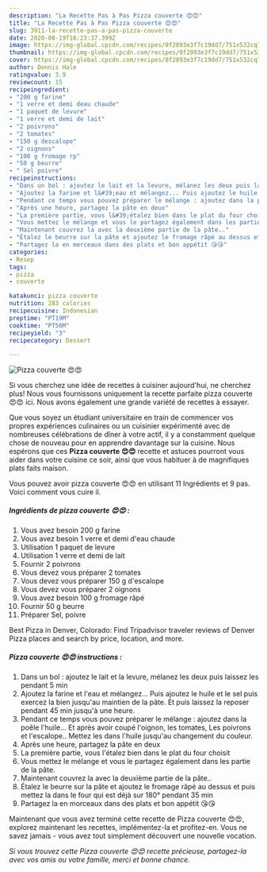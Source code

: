 ```yaml
---
description: "La Recette Pas à Pas Pizza couverte 😍😍"
title: "La Recette Pas à Pas Pizza couverte 😍😍"
slug: 3911-la-recette-pas-a-pas-pizza-couverte
date: 2020-08-19T16:23:37.399Z
image: https://img-global.cpcdn.com/recipes/0f2093e3f7c19dd7/751x532cq70/pizza-couverte-😍😍-photo-principale-de-la-recette.jpg
thumbnail: https://img-global.cpcdn.com/recipes/0f2093e3f7c19dd7/751x532cq70/pizza-couverte-😍😍-photo-principale-de-la-recette.jpg
cover: https://img-global.cpcdn.com/recipes/0f2093e3f7c19dd7/751x532cq70/pizza-couverte-😍😍-photo-principale-de-la-recette.jpg
author: Dennis Hale
ratingvalue: 3.9
reviewcount: 15
recipeingredient:
- "200 g farine"
- "1 verre et demi deau chaude"
- "1 paquet de levure"
- "1 verre et demi de lait"
- "2 poivrons"
- "2 tomates"
- "150 g descalope"
- "2 oignons"
- "100 g fromage rp"
- "50 g beurre"
- " Sel poivre"
recipeinstructions:
- "Dans un bol : ajoutez le lait et la levure, mélanez les deux puis laissez les pendant 5 min"
- "Ajoutez la farine et l&#39;eau et mélangez... Puis ajoutez le huile et le sel puis exercez la bien jusqu&#39;au maintien de la pâte. Et puis laissez la reposer pendant 45 min jusqu&#39;à une heure."
- "Pendant ce temps vous pouvez préparer le mélange : ajoutez dans la poêle l&#39;huile... Et après avoir coupé l&#39;oignon, les tomates, Les poivrons et l&#39;escalope.. Mettez les dans l&#39;huile jusqu&#39;au changement du couleur."
- "Après une heure, partagez la pâte en deux"
- "La première partie, vous l&#39;étalez bien dans le plat du four choisit"
- "Vous mettez le mélange et vous le partagez également dans les partie de la pâte."
- "Maintenant couvrez la avec la deuxième partie de la pâte.."
- "Étalez le beurre sur la pâte et ajoutez le fromage râpé au dessus et puis mettez la dans le four qui est déjà sur 180° pendant 35 min"
- "Partagez la en morceaux dans des plats et bon appétit 😘😘"
categories:
- Resep
tags:
- pizza
- couverte

katakunci: pizza couverte 
nutrition: 283 calories
recipecuisine: Indonesian
preptime: "PT19M"
cooktime: "PT50M"
recipeyield: "3"
recipecategory: Dessert

---
```



![Pizza couverte 😍😍](https://img-global.cpcdn.com/recipes/0f2093e3f7c19dd7/751x532cq70/pizza-couverte-😍😍-photo-principale-de-la-recette.jpg)

Si vous cherchez une idée de recettes à cuisiner aujourd'hui, ne cherchez plus! Nous vous fournissons uniquement la recette parfaite pizza couverte 😍😍 ici. Nous avons également une grande variété de recettes à essayer.

Que vous soyez un étudiant universitaire en train de commencer vos propres expériences culinaires ou un cuisinier expérimenté avec de nombreuses célébrations de dîner à votre actif, il y a constamment quelque chose de nouveau pour en apprendre davantage sur la cuisine. Nous espérons que ces <strong> Pizza couverte 😍😍 </strong> recette et astuces pourront vous aider dans votre cuisine ce soir, ainsi que vous habituer à de magnifiques plats faits maison.

<!--inarticleads1-->

Vous pouvez avoir pizza couverte 😍😍 en utilisant 11 Ingrédients et 9 pas. Voici comment vous cuire il.

##### Ingrédients de pizza couverte 😍😍 :

1. Vous avez besoin 200 g farine
1. Vous avez besoin 1 verre et demi d&#39;eau chaude
1. Utilisation 1 paquet de levure
1. Utilisation 1 verre et demi de lait
1. Fournir 2 poivrons
1. Vous devez vous préparer 2 tomates
1. Vous devez vous préparer 150 g d&#39;escalope
1. Vous devez vous préparer 2 oignons
1. Vous avez besoin 100 g fromage râpé
1. Fournir 50 g beurre
1. Préparer  Sel, poivre


Best Pizza in Denver, Colorado: Find Tripadvisor traveler reviews of Denver Pizza places and search by price, location, and more. 

<!--inarticleads2-->

##### Pizza couverte 😍😍 instructions :

1. Dans un bol : ajoutez le lait et la levure, mélanez les deux puis laissez les pendant 5 min
1. Ajoutez la farine et l&#39;eau et mélangez... Puis ajoutez le huile et le sel puis exercez la bien jusqu&#39;au maintien de la pâte. Et puis laissez la reposer pendant 45 min jusqu&#39;à une heure.
1. Pendant ce temps vous pouvez préparer le mélange : ajoutez dans la poêle l&#39;huile... Et après avoir coupé l&#39;oignon, les tomates, Les poivrons et l&#39;escalope.. Mettez les dans l&#39;huile jusqu&#39;au changement du couleur.
1. Après une heure, partagez la pâte en deux
1. La première partie, vous l&#39;étalez bien dans le plat du four choisit
1. Vous mettez le mélange et vous le partagez également dans les partie de la pâte.
1. Maintenant couvrez la avec la deuxième partie de la pâte..
1. Étalez le beurre sur la pâte et ajoutez le fromage râpé au dessus et puis mettez la dans le four qui est déjà sur 180° pendant 35 min
1. Partagez la en morceaux dans des plats et bon appétit 😘😘




<!--inarticleads1-->

<p>
Maintenant que vous avez terminé cette recette de Pizza couverte 😍😍, explorez maintenant les recettes, implémentez-la et profitez-en. Vous ne savez jamais - vous avez tout simplement découvert une nouvelle vocation.
</p>

<p>
<i>Si vous trouvez cette Pizza couverte 😍😍 recette précieuse, partagez-la avec vos amis ou votre famille, merci et bonne chance.</i>
</p>
